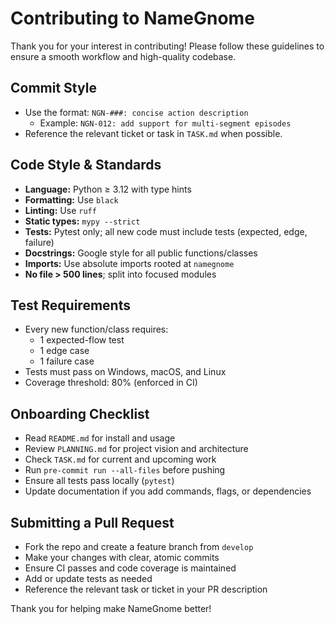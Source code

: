 # Contributing to NameGnome

Thank you for your interest in contributing! Please follow these guidelines to ensure a smooth workflow and high-quality codebase.

## Commit Style
- Use the format: `NGN-###: concise action description`
  - Example: `NGN-012: add support for multi-segment episodes`
- Reference the relevant ticket or task in `TASK.md` when possible.

## Code Style & Standards
- **Language:** Python ≥ 3.12 with type hints
- **Formatting:** Use `black`
- **Linting:** Use `ruff`
- **Static types:** `mypy --strict`
- **Tests:** Pytest only; all new code must include tests (expected, edge, failure)
- **Docstrings:** Google style for all public functions/classes
- **Imports:** Use absolute imports rooted at `namegnome`
- **No file > 500 lines**; split into focused modules

## Test Requirements
- Every new function/class requires:
  - 1 expected-flow test
  - 1 edge case
  - 1 failure case
- Tests must pass on Windows, macOS, and Linux
- Coverage threshold: 80% (enforced in CI)

## Onboarding Checklist
- Read `README.md` for install and usage
- Review `PLANNING.md` for project vision and architecture
- Check `TASK.md` for current and upcoming work
- Run `pre-commit run --all-files` before pushing
- Ensure all tests pass locally (`pytest`)
- Update documentation if you add commands, flags, or dependencies

## Submitting a Pull Request
- Fork the repo and create a feature branch from `develop`
- Make your changes with clear, atomic commits
- Ensure CI passes and code coverage is maintained
- Add or update tests as needed
- Reference the relevant task or ticket in your PR description

Thank you for helping make NameGnome better! 